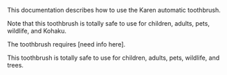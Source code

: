 This documentation describes how to use the Karen automatic
toothbrush.


Note that this toothbrush is totally safe to use for children,
adults, pets, wildlife, and Kohaku.

The toothbrush requires [need info here].

This toothbrush is totally safe to use for children,
adults, pets, wildlife, and trees.

